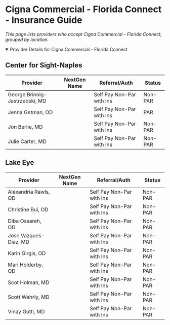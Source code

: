 # Cigna Commercial - Florida Connect - Insurance Guide

*This page lists providers who accept Cigna Commercial - Florida Connect, grouped by location.*

<details open><summary>Provider Details for Cigna Commercial - Florida Connect</summary>

## Center for Sight-Naples

| Provider | NextGen Name | Referral/Auth | Status |
|----------|-------------|--------------|--------|
| George Brinnig-Jastrzebski, MD |  | Self Pay Non-Par with Ins | Non-PAR |
| Jenna Getman, OD |  | Self Pay Non-Par with Ins | PAR |
| Jon Berlie, MD |  | Self Pay Non-Par with Ins | Non-PAR |
| Julie Carter, MD |  | Self Pay Non-Par with Ins | Non-PAR |

## Lake Eye 

| Provider | NextGen Name | Referral/Auth | Status |
|----------|-------------|--------------|--------|
| Alexandria Rawls, OD |  | Self Pay Non-Par with Ins | Non-PAR |
| Christine Bui, OD |  | Self Pay Non-Par with Ins | Non-PAR |
| Diba Ossareh, OD |  | Self Pay Non-Par with Ins | Non-PAR |
| Jose Vazques-Diaz, MD |  | Self Pay Non-Par with Ins | Non-PAR |
| Karin Girgis, OD |  | Self Pay Non-Par with Ins | Non-PAR |
| Mari Holderby, OD |  | Self Pay Non-Par with Ins | Non-PAR |
| Scot Holman, MD |  | Self Pay Non-Par with Ins | Non-PAR |
| Scott Wehrly, MD |  | Self Pay Non-Par with Ins | Non-PAR |
| Vinay Gutti, MD |  | Self Pay Non-Par with Ins | Non-PAR |

</details>


